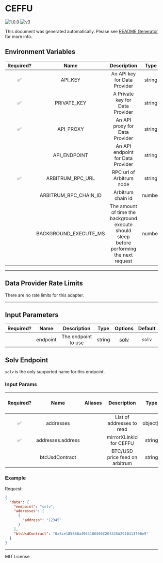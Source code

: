 # CEFFU

![1.0.0](https://img.shields.io/github/package-json/v/smartcontractkit/external-adapters-js?filename=packages/sources/ceffu/package.json) ![v3](https://img.shields.io/badge/framework%20version-v3-blueviolet)

This document was generated automatically. Please see [README Generator](../../scripts#readme-generator) for more info.

## Environment Variables

| Required? |         Name          |                                        Description                                        |  Type  | Options |           Default            |
| :-------: | :-------------------: | :---------------------------------------------------------------------------------------: | :----: | :-----: | :--------------------------: |
|    ✅     |        API_KEY        |                               An API key for Data Provider                                | string |         |                              |
|    ✅     |      PRIVATE_KEY      |                              A Private key for Data Provider                              | string |         |                              |
|    ✅     |       API_PROXY       |                              An API proxy for Data Provider                               | string |         |                              |
|           |     API_ENDPOINT      |                             An API endpoint for Data Provider                             | string |         | `https://open-api.ceffu.com` |
|    ✅     |   ARBITRUM_RPC_URL    |                                 RPC url of Arbitrum node                                  | string |         |                              |
|           | ARBITRUM_RPC_CHAIN_ID |                                     Arbitrum chain id                                     | number |         |           `42161`            |
|           | BACKGROUND_EXECUTE_MS | The amount of time the background execute should sleep before performing the next request | number |         |           `10000`            |

---

## Data Provider Rate Limits

There are no rate limits for this adapter.

---

## Input Parameters

| Required? |   Name   |     Description     |  Type  |        Options         | Default |
| :-------: | :------: | :-----------------: | :----: | :--------------------: | :-----: |
|           | endpoint | The endpoint to use | string | [solv](#solv-endpoint) | `solv`  |

## Solv Endpoint

`solv` is the only supported name for this endpoint.

### Input Params

| Required? |       Name        | Aliases |          Description           |   Type   | Options |                   Default                    | Depends On | Not Valid With |
| :-------: | :---------------: | :-----: | :----------------------------: | :------: | :-----: | :------------------------------------------: | :--------: | :------------: |
|    ✅     |     addresses     |         |   List of addresses to read    | object[] |         |                                              |            |                |
|    ✅     | addresses.address |         |    mirrorXLinkId for CEFFU     |  string  |         |                                              |            |                |
|           |  btcUsdContract   |         | BTC/USD price feed on arbitrum |  string  |         | `0x6ce185860a4963106506C203335A2910413708e9` |            |                |

### Example

Request:

```json
{
  "data": {
    "endpoint": "solv",
    "addresses": [
      {
        "address": "12345"
      }
    ],
    "btcUsdContract": "0x6ce185860a4963106506C203335A2910413708e9"
  }
}
```

---

MIT License
